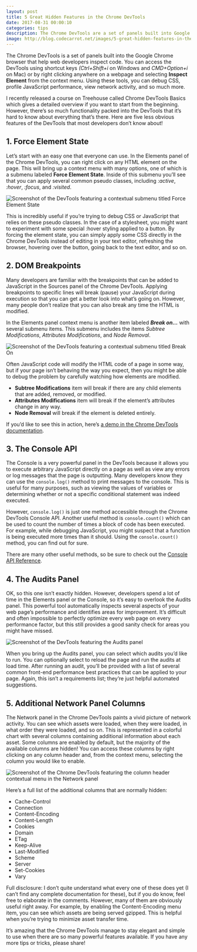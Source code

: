 ```yaml
---
layout: post
title: 5 Great Hidden Features in the Chrome DevTools
date: 2017-08-31 00:00:10
categories: tips
description: The Chrome DevTools are a set of panels built into Google Chrome that help web developers inspect code. DevTools can debug HTML, CSS, JavaScript, and more.
image: http://blog.codecarrot.net/images/5-great-hidden-features-in-the-chrome-devtools.png
---
```


The Chrome DevTools is a set of panels built into the Google Chrome browser that help web developers inspect code. You can access the DevTools using shortcut keys *(Ctrl+Shift+i* on Windows and *CMD+Option+i* on Mac) or by right clicking anywhere on a webpage and selecting **Inspect Element** from the context menu. Using these tools, you can debug CSS, profile JavaScript performance, view network activity, and so much more.

I recently released a course on Treehouse called Chrome DevTools Basics which gives a detailed overview if you want to start from the beginning. However, there’s so much functionality packed into the DevTools that it’s hard to know about everything that’s there. Here are five less obvious features of the DevTools that most developers don’t know about!

## 1. Force Element State
Let’s start with an easy one that everyone can use. In the Elements panel of the Chrome DevTools, you can right click on any HTML element on the page. This will bring up a context menu with many options, one of which is a submenu labeled **Force Element State**. Inside of this submenu you’ll see that you can apply several common pseudo classes, including *:active*, *:hover*, *:focus*, and *:visited*.

![Screenshot of the DevTools featuring a contextual submenu titled Force Element State](http://blog.codecarrot.net/images/chrome-devtools-force-element-state-in-windows-10.png)

This is incredibly useful if you’re trying to debug CSS or JavaScript that relies on these pseudo classes. In the case of a stylesheet, you might want to experiment with some special :hover styling applied to a button. By forcing the element state, you can simply apply some CSS directly in the Chrome DevTools instead of editing in your text editor, refreshing the browser, hovering over the button, going back to the text editor, and so on.

## 2. DOM Breakpoints
Many developers are familiar with the breakpoints that can be added to JavaScript in the Sources panel of the Chrome DevTools. Applying breakpoints to specific lines will break (pause) your JavaScript during execution so that you can get a better look into what’s going on. However, many people don’t realize that you can also break any time the HTML is modified.

In the Elements panel context menu is another item labeled ***Break on…*** with several submenu items. This submenu includes the items *Subtree Modifications*, *Attributes Modifications*, and *Node Removal*.

![Screenshot of the DevTools featuring a contextual submenu titled Break On](http://blog.codecarrot.net/images/chrome-devtools-breakon-in-windows-10.png)

Often JavaScript code will modify the HTML code of a page in some way, but if your page isn’t behaving the way you expect, then you might be able to debug the problem by carefully watching how elements are modified.

* **Subtree Modifications** item will break if there are any child elements that are added, removed, or modified.
* **Attributes Modifications** item will break if the element’s attributes change in any way.
* **Node Removal** will break if the element is deleted entirely.

If you’d like to see this in action, here’s [a demo in the Chrome DevTools documentation](https://developers.google.com/chrome-developer-tools/docs/javascript-debugging#breakpoints-mutation-events).

## 3. The Console API

The Console is a very powerful panel in the DevTools because it allows you to execute arbitrary JavaScript directly on a page as well as view any errors or log messages that the page is outputting. Many developers know they can use the `console.log()` method to print messages to the console. This is useful for many purposes, such as viewing the values of variables or determining whether or not a specific conditional statement was indeed executed.

However, `console.log()` is just one method accessible through the Chrome DevTools Console API. Another useful method is `console.count()` which can be used to count the number of times a block of code has been executed. For example, while debugging JavaScript, you might suspect that a function is being executed more times than it should. Using the `console.count()` method, you can find out for sure.

There are many other useful methods, so be sure to check out the [Console API Reference](https://developers.google.com/chrome-developer-tools/docs/console-api#consolecountlabel).

## 4. The Audits Panel

OK, so this one isn’t exactly hidden. However, developers spend a lot of time in the Elements panel or the Console, so it’s easy to overlook the Audits panel. This powerful tool automatically inspects several aspects of your web page’s performance and identifies areas for improvement. It’s difficult and often impossible to perfectly optimize every web page on every performance factor, but this still provides a good sanity check for areas you might have missed.

![Screenshot of the DevTools featuring the Audits panel](http://blog.codecarrot.net/images/chrome-devtools-audits-in-windows-10.png)

When you bring up the Audits panel, you can select which audits you’d like to run. You can optionally select to reload the page and run the audits at load time. After running an audit, you’ll be provided with a list of several common front-end performance best practices that can be applied to your page. Again, this isn’t a requirements list; they’re just helpful automated suggestions.

## 5. Additional Network Panel Columns

The Network panel in the Chrome DevTools paints a vivid picture of network activity. You can see which assets were loaded, when they were loaded, in what order they were loaded, and so on. This is represented in a colorful chart with several columns containing additional information about each asset. Some columns are enabled by default, but the majority of the available columns are hidden! You can access these columns by right clicking on any column header and, from the context menu, selecting the column you would like to enable.

![Screenshot of the Chrome DevTools featuring the column header contextual menu in the Network panel](http://blog.codecarrot.net/images/chrome-devtools-network-in-windows-10.png)

Here’s a full list of the additional columns that are normally hidden:

* Cache-Control
* Connection
* Content-Encoding
* Content-Length
* Cookies
* Domain
* ETag
* Keep-Alive
* Last-Modified
* Scheme
* Server
* Set-Cookies
* Vary

Full disclosure: I don’t quite understand what every one of these does yet (I can’t find any complete documentation for these), but if you do know, feel free to elaborate in the comments. However, many of them are obviously useful right away. For example, by enabling the Content-Encoding menu item, you can see which assets are being served gzipped. This is helpful when you’re trying to minimize asset transfer time.

It’s amazing that the Chrome DevTools manage to stay elegant and simple to use when there are so many powerful features available. If you have any more tips or tricks, please share!
